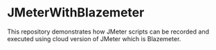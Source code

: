 # JMeterWithBlazemeter
This repository demonstrates how JMeter scripts can be recorded and executed using cloud version of JMeter which is  Blazemeter.
